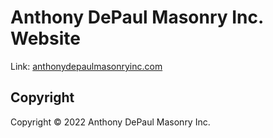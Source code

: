 # Anthony DePaul Masonry Inc. Website

Link: [anthonydepaulmasonryinc.com](https://anthonydepaulmasonryinc.com/)

## Copyright

Copyright © 2022 Anthony DePaul Masonry Inc.
